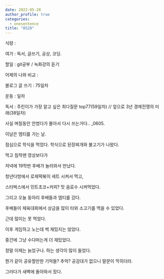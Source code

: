 ```yaml
---
date: 2022-05-28
author_profile: true
categories:
  - onesentence
title: "0528"
---
```


식량 : 

여가 : 독서, 글쓰기, 공상, 코딩.

할일 : git공부 / 녹화강의 듣기

어제의 나와 비교 : 


블로그 글 쓰기 : 75일차

운동 : 일차

독서 : 주린이가 가장 알고 싶은 최다질문 top77(59일차)  // 앞으로 3년 경제전쟁의 미래(38일차)


사실 며칠동안 안썼다가 몰아서 다시 쓰는거다.. _0605. 

이날은 엠티를 가는 날.
 
점심으로 학식을 먹었다. 학식으로 된장찌개와 불고기가 나왔다.

먹고 침착맨 영상보다가

저녁에 19학번 후배가 놀러와서 만났다.

청년다방에서 로제떡볶이 세트 시켜서 먹고,

스타벅스에서 민트초코+커피? 맛 음료수 시켜먹었다.

그리고 오늘 동아리 후배들과 엠티를 갔다.

후배들이 체육대회에서 상금을 많이 타와 소고기를 먹을 수 있었다.

근데 많이는 못 먹었다.

이후 게임하고 노는데 썩 재밌지는 않았다.

중간에 그냥 수다떠는게 더 재밌었다.

정말 이제는 늙었구나. 하는 생각이 많이 들었다.

뭔가 같이 공유할만한 기억들? 추억? 공감대가 없으니 말문이 막히더라.

그러다가 새벽에 돌아와서 잤다.